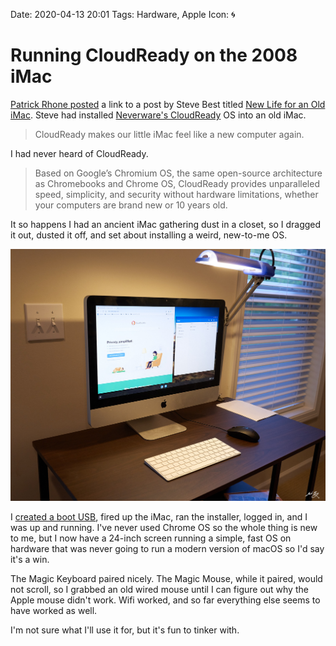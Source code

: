 Date: 2020-04-13 20:01
Tags: Hardware, Apple
Icon: 🌀

# Running CloudReady on the 2008 iMac

[Patrick Rhone posted](https://www.patrickrhone.net/7240-2/) a link to a post by Steve Best titled [New Life for an Old iMac](https://theartdirectedjournal.github.io/New-Life-For-iMac). Steve had installed [Neverware's CloudReady](https://www.neverware.com/#intro) OS into an old iMac.

> CloudReady makes our little iMac feel like a new computer again. 

I had never heard of CloudReady.

> Based on Google’s Chromium OS, the same open-source architecture as Chromebooks and Chrome OS, CloudReady provides unparalleled speed, simplicity, and security without hardware limitations, whether your computers are brand new or 10 years old.

It so happens I had an ancient iMac gathering dust in a closet, so I dragged it out, dusted it off, and set about installing a weird, new-to-me OS.

![2008 iMac running CloudReady OS](/_img/2020/2020-04-13_Old-iMac-running-CloudReady-OS.jpg)

I [created a boot USB](https://www.neverware.com/freedownload#home-edition-install), fired up the iMac, ran the installer, logged in, and I was up and running. I've never used Chrome OS so the whole thing is new to me, but I now have a 24-inch screen running a simple, fast OS on hardware that was never going to run a modern version of macOS so I'd say it's a win.

The Magic Keyboard paired nicely. The Magic Mouse, while it paired, would not scroll, so I grabbed an old wired mouse until I can figure out why the Apple mouse didn't work. Wifi worked, and so far everything else seems to have worked as well.

I'm not sure what I'll use it for, but it's fun to tinker with.

